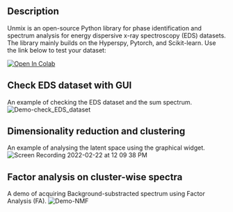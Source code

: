 ## Description

Unmix is an open-source Python library for phase identification and spectrum analysis for energy dispersive x-ray spectroscopy (EDS) datasets. 
The library mainly builds on the Hyperspy, Pytorch, and Scikit-learn. Use the link below to test your dataset:

<a href="https://colab.research.google.com/github/poyentung/unmix/blob/final/tutorial/tutorial.ipynb">
  <img src="https://colab.research.google.com/assets/colab-badge.svg" alt="Open In Colab"/>
</a>


## Check EDS dataset with GUI
An example of checking the EDS dataset and the sum spectrum.
![Demo-check_EDS_dataset](https://user-images.githubusercontent.com/29102746/159283425-00a6e8a6-3274-4495-9ab6-ca0e9a844277.gif)


## Dimensionality reduction and clustering
An example of analysing the latent space using the graphical widget.
![Screen Recording 2022-02-22 at 12 09 38 PM](https://user-images.githubusercontent.com/29102746/159275323-45ad978a-7dcf-40d9-839b-d58979bb0101.gif)


## Factor analysis on cluster-wise spectra
A demo of acquiring Background-substracted spectrum using Factor Analysis (FA).
![Demo-NMF](https://user-images.githubusercontent.com/29102746/159292227-1e82402c-2429-4c81-8245-8798c426ea0f.gif)
